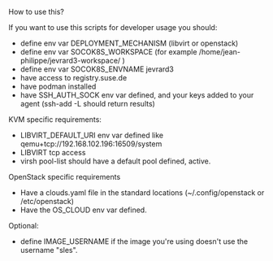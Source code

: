 How to use this?

If you want to use this scripts for developer usage you should:
- define env var DEPLOYMENT_MECHANISM (libvirt or openstack)
- define env var SOCOK8S_WORKSPACE (for example /home/jean-philippe/jevrard3-workspace/ )
- define env var SOCOK8S_ENVNAME jevrard3
- have access to registry.suse.de
- have podman installed
- have SSH_AUTH_SOCK env var defined, and your keys added to your agent
  (ssh-add -L should return results)

KVM specific requirements:

- LIBVIRT_DEFAULT_URI env var defined like qemu+tcp://192.168.102.196:16509/system
- LIBVIRT tcp access
- virsh pool-list should have a default pool defined, active.

OpenStack specific requirements

- Have a clouds.yaml file in the standard locations (~/.config/openstack or /etc/openstack)
- Have the OS_CLOUD env var defined.

Optional:

- define IMAGE_USERNAME if the image you're using doesn't use the username "sles".
